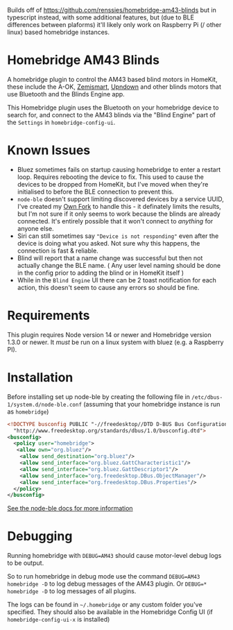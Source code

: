 Builds off of https://github.com/renssies/homebridge-am43-blinds but in typescript instead, with some additional features, but (due to BLE differences between plaforms) it'll likely only work on Raspberry Pi (/ other linux) based homebridge instances.

# Homebridge AM43 Blinds

A homebridge plugin to control the AM43 based blind motors in HomeKit, these include the A-OK, [Zemismart](https://www.zemismart.com/products/diy-motorized-your-tranditional-roll-shade-which-with-bean-or-cord-chain-smart-home-automation-support-app-timer-remote-control), [Upndown](https://upndown.nl) and other blinds motors that use Bluetooth and the Blinds Engine app.

This Homebridge plugin uses the Bluetooth on your homebridge device to search for, and connect to the AM43 blinds via the "Blind Engine" part of the `Settings` in `homebridge-config-ui`.

# Known Issues

- Bluez sometimes fails on startup causing homebridge to enter a restart loop. Requires rebooting the device to fix. This used to cause the devices to be dropped from HomeKit, but I've moved when they're initialised to before the BLE connection to prevent this.
- `node-ble` doesn't support limiting discovered devices by a service UUID, I've created my [Own Fork](https://github.com/neil-morrison44/node-ble) to handle this - it definately limits the results, but I'm not sure if it only seems to work because the blinds are already connected. It's entirely possible that it won't connect to _anything_ for anyone else.
- Siri can still sometimes say `"Device is not responding"` even after the device is doing what you asked. Not sure why this happens, the connection is fast & reliable.
- Blind will report that a name change was successful but then not actually change the BLE name. ( Any user level naming should be done in the config prior to adding the blind or in HomeKit itself )
- While in the `Blind Engine` UI there can be 2 toast notification for each action, this doesn't seem to cause any errors so should be fine.

# Requirements

This plugin requires Node version 14 or newer and Homebridge version 1.3.0 or newer.
It _must_ be run on a linux system with bluez (e.g. a Raspberry PI).

# Installation

Before installing set up node-ble by creating the following file in `/etc/dbus-1/system.d/node-ble.conf` (assuming that your homebridge instance is run as `homebridge`)

```xml
<!DOCTYPE busconfig PUBLIC "-//freedesktop//DTD D-BUS Bus Configuration 1.0//EN"
  "http://www.freedesktop.org/standards/dbus/1.0/busconfig.dtd">
<busconfig>
  <policy user="homebridge">
   <allow own="org.bluez"/>
    <allow send_destination="org.bluez"/>
    <allow send_interface="org.bluez.GattCharacteristic1"/>
    <allow send_interface="org.bluez.GattDescriptor1"/>
    <allow send_interface="org.freedesktop.DBus.ObjectManager"/>
    <allow send_interface="org.freedesktop.DBus.Properties"/>
  </policy>
</busconfig>
```

[See the node-ble docs for more information](https://github.com/chrvadala/node-ble#provide-permissions)

# Debugging

Running homebridge with `DEBUG=AM43` should cause motor-level debug logs to be output.

So to run homebridge in debug mode use the command `DEBUG=AM43 homebridge -D` to log debug messages of the AM43 plugin. Or `DEBUG=* homebridge -D` to log messages of all plugins.

The logs can be found in `~/.homebridge` or any custom folder you've specified. They should also be available in the Homebridge Config UI (if `homebridge-config-ui-x` is installed)
